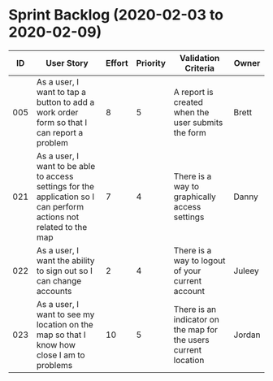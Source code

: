 # Sprint Backlog (2020-02-03 to 2020-02-09)

| ID | User Story | Effort | Priority | Validation Criteria | Owner |
|----|------------|--------|----------|---------------------|-------|
|005 |As a user, I want to tap a button to add a work order form so that I can report a problem|8|5|A report is created when the user submits the form|Brett|
|021 |As a user, I want to be able to access settings for the application so I can perform actions not related to the map|7|4|There is a way to graphically access settings|Danny|
|022 |As a user, I want the ability to sign out so I can change accounts|2|4|There is a way to logout of your current account|Juleey|
|023 |As a user, I want to see my location on the map so that I know how close I am to problems|10|5|There is an indicator on the map for the users current location|Jordan|
